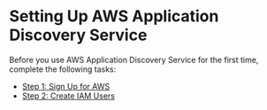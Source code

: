 # Setting Up AWS Application Discovery Service<a name="setting-up"></a>

Before you use AWS Application Discovery Service for the first time, complete the following tasks:
+ [Step 1: Sign Up for AWS](setting-up-signup.md)
+ [Step 2: Create IAM Users](setting-up-iam.md)